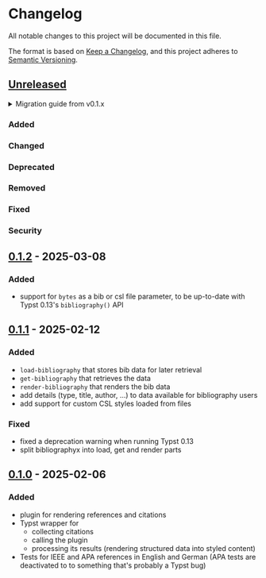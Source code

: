 # Changelog

All notable changes to this project will be documented in this file.

The format is based on [Keep a Changelog](https://keepachangelog.com/en/1.1.0/),
and this project adheres to [Semantic Versioning](https://semver.org/spec/v2.0.0.html).

## [Unreleased]

<details>
<summary>Migration guide from v0.1.x</summary>

<!-- Write migration guide here -->

</details>

### Added

### Changed

### Deprecated

### Removed

### Fixed

### Security

## [0.1.2] - 2025-03-08

### Added
- support for `bytes` as a bib or csl file parameter, to be up-to-date with Typst 0.13's `bibliography()` API

## [0.1.1] - 2025-02-12

### Added
- `load-bibliography` that stores bib data for later retrieval
- `get-bibliography` that retrieves the data
- `render-bibliography` that renders the bib data
- add details (type, title, author, ...) to data available for bibliography users
- add support for custom CSL styles loaded from files

### Fixed
- fixed a deprecation warning when running Typst 0.13
- split bibliographyx into load, get and render parts

## [0.1.0] - 2025-02-06

### Added

- plugin for rendering references and citations
- Typst wrapper for
  - collecting citations
  - calling the plugin
  - processing its results (rendering structured data into styled content)
- Tests for IEEE and APA references in English and German (APA tests are deactivated to to something that's probably a Typst bug)


[Unreleased]: https://github.com/SillyFreak/typst-alexandria/compare/v0.1.2...HEAD
[0.1.2]: https://github.com/SillyFreak/typst-alexandria/releases/tag/v0.1.2
[0.1.1]: https://github.com/SillyFreak/typst-alexandria/releases/tag/v0.1.1
[0.1.0]: https://github.com/SillyFreak/typst-alexandria/releases/tag/v0.1.0
